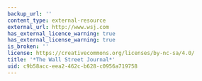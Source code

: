 ```yaml
---
backup_url: ''
content_type: external-resource
external_url: http://www.wsj.com
has_external_licence_warning: true
has_external_license_warning: true
is_broken: ''
license: https://creativecommons.org/licenses/by-nc-sa/4.0/
title: '*The Wall Street Journal*'
uid: c9b58acc-eea2-462c-b628-c0956a719758
---
```

